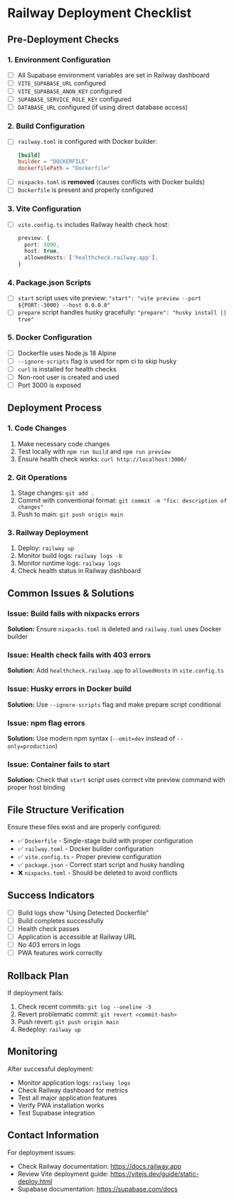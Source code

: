 # Railway Deployment Checklist

## Pre-Deployment Checks

### 1. Environment Configuration

- [ ] All Supabase environment variables are set in Railway dashboard
- [ ] `VITE_SUPABASE_URL` configured
- [ ] `VITE_SUPABASE_ANON_KEY` configured
- [ ] `SUPABASE_SERVICE_ROLE_KEY` configured
- [ ] `DATABASE_URL` configured (if using direct database access)

### 2. Build Configuration

- [ ] `railway.toml` is configured with Docker builder:
  ```toml
  [build]
  builder = "DOCKERFILE"
  dockerfilePath = "Dockerfile"
  ```
- [ ] `nixpacks.toml` is **removed** (causes conflicts with Docker builds)
- [ ] `Dockerfile` is present and properly configured

### 3. Vite Configuration

- [ ] `vite.config.ts` includes Railway health check host:
  ```typescript
  preview: {
    port: 3000,
    host: true,
    allowedHosts: ['healthcheck.railway.app'],
  }
  ```

### 4. Package.json Scripts

- [ ] `start` script uses vite preview:
      `"start": "vite preview --port ${PORT:-3000} --host 0.0.0.0"`
- [ ] `prepare` script handles husky gracefully: `"prepare": "husky install || true"`

### 5. Docker Configuration

- [ ] Dockerfile uses Node.js 18 Alpine
- [ ] `--ignore-scripts` flag is used for npm ci to skip husky
- [ ] `curl` is installed for health checks
- [ ] Non-root user is created and used
- [ ] Port 3000 is exposed

## Deployment Process

### 1. Code Changes

1. Make necessary code changes
2. Test locally with `npm run build` and `npm run preview`
3. Ensure health check works: `curl http://localhost:3000/`

### 2. Git Operations

1. Stage changes: `git add .`
2. Commit with conventional format: `git commit -m "fix: description of changes"`
3. Push to main: `git push origin main`

### 3. Railway Deployment

1. Deploy: `railway up`
2. Monitor build logs: `railway logs -b`
3. Monitor runtime logs: `railway logs`
4. Check health status in Railway dashboard

## Common Issues & Solutions

### Issue: Build fails with nixpacks errors

**Solution:** Ensure `nixpacks.toml` is deleted and `railway.toml` uses Docker builder

### Issue: Health check fails with 403 errors

**Solution:** Add `healthcheck.railway.app` to `allowedHosts` in `vite.config.ts`

### Issue: Husky errors in Docker build

**Solution:** Use `--ignore-scripts` flag and make prepare script conditional

### Issue: npm flag errors

**Solution:** Use modern npm syntax (`--omit=dev` instead of `--only=production`)

### Issue: Container fails to start

**Solution:** Check that `start` script uses correct vite preview command with proper host binding

## File Structure Verification

Ensure these files exist and are properly configured:

- ✅ `Dockerfile` - Single-stage build with proper configuration
- ✅ `railway.toml` - Docker builder configuration
- ✅ `vite.config.ts` - Proper preview configuration
- ✅ `package.json` - Correct start script and husky handling
- ❌ `nixpacks.toml` - Should be deleted to avoid conflicts

## Success Indicators

- [ ] Build logs show "Using Detected Dockerfile"
- [ ] Build completes successfully
- [ ] Health check passes
- [ ] Application is accessible at Railway URL
- [ ] No 403 errors in logs
- [ ] PWA features work correctly

## Rollback Plan

If deployment fails:

1. Check recent commits: `git log --oneline -5`
2. Revert problematic commit: `git revert <commit-hash>`
3. Push revert: `git push origin main`
4. Redeploy: `railway up`

## Monitoring

After successful deployment:

- Monitor application logs: `railway logs`
- Check Railway dashboard for metrics
- Test all major application features
- Verify PWA installation works
- Test Supabase integration

## Contact Information

For deployment issues:

- Check Railway documentation: https://docs.railway.app
- Review Vite deployment guide: https://vitejs.dev/guide/static-deploy.html
- Supabase documentation: https://supabase.com/docs
